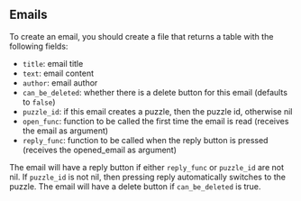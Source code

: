 ## Emails

To create an email, you should create a file that returns a table with the following fields:
- `title`: email title
- `text`: email content
- `author`: email author
- `can_be_deleted`: whether there is a delete button for this email (defaults to `false`)
- `puzzle_id`: if this email creates a puzzle, then the puzzle id, otherwise nil
- `open_func`: function to be called the first time the email is read (receives the email as argument)
- `reply_func`: function to be called when the reply button is pressed (receives the opened\_email as argument)

The email will have a reply button if either `reply_func` or `puzzle_id` are not nil. If `puzzle_id` is not nil, then pressing reply automatically switches to the puzzle.
The email will have a delete button if `can_be_deleted` is true.
